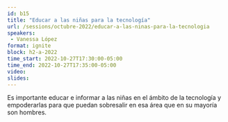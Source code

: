 ```yaml
---
id: b15
title: "Educar a las niñas para la tecnología"
url: /sessions/octubre-2022/educar-a-las-ninas-para-la-tecnologia
speakers:
 - Vanessa López
format: ignite
block: h2-a-2022
time_start: 2022-10-27T17:30:00-05:00
time_end: 2022-10-27T17:35:00-05:00
video:
slides:
---
```


Es importante educar e informar a las niñas en el ámbito de la tecnología y empoderarlas para que puedan sobresalir en esa área que en su mayoría son hombres.